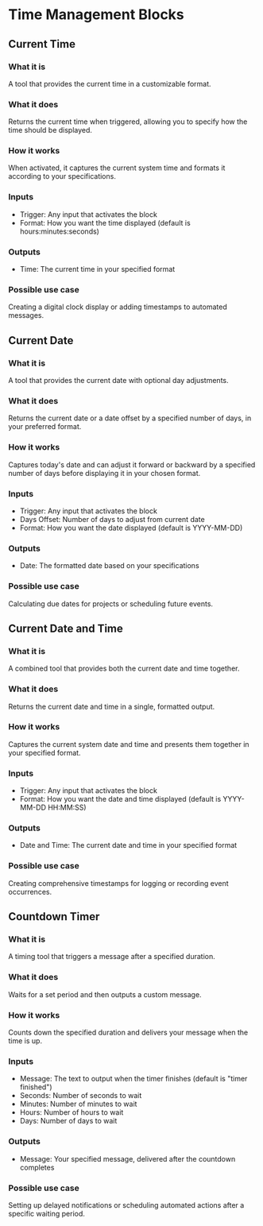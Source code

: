 
# Time Management Blocks

## Current Time

### What it is
A tool that provides the current time in a customizable format.

### What it does
Returns the current time when triggered, allowing you to specify how the time should be displayed.

### How it works
When activated, it captures the current system time and formats it according to your specifications.

### Inputs
- Trigger: Any input that activates the block
- Format: How you want the time displayed (default is hours:minutes:seconds)

### Outputs
- Time: The current time in your specified format

### Possible use case
Creating a digital clock display or adding timestamps to automated messages.

## Current Date

### What it is
A tool that provides the current date with optional day adjustments.

### What it does
Returns the current date or a date offset by a specified number of days, in your preferred format.

### How it works
Captures today's date and can adjust it forward or backward by a specified number of days before displaying it in your chosen format.

### Inputs
- Trigger: Any input that activates the block
- Days Offset: Number of days to adjust from current date
- Format: How you want the date displayed (default is YYYY-MM-DD)

### Outputs
- Date: The formatted date based on your specifications

### Possible use case
Calculating due dates for projects or scheduling future events.

## Current Date and Time

### What it is
A combined tool that provides both the current date and time together.

### What it does
Returns the current date and time in a single, formatted output.

### How it works
Captures the current system date and time and presents them together in your specified format.

### Inputs
- Trigger: Any input that activates the block
- Format: How you want the date and time displayed (default is YYYY-MM-DD HH:MM:SS)

### Outputs
- Date and Time: The current date and time in your specified format

### Possible use case
Creating comprehensive timestamps for logging or recording event occurrences.

## Countdown Timer

### What it is
A timing tool that triggers a message after a specified duration.

### What it does
Waits for a set period and then outputs a custom message.

### How it works
Counts down the specified duration and delivers your message when the time is up.

### Inputs
- Message: The text to output when the timer finishes (default is "timer finished")
- Seconds: Number of seconds to wait
- Minutes: Number of minutes to wait
- Hours: Number of hours to wait
- Days: Number of days to wait

### Outputs
- Message: Your specified message, delivered after the countdown completes

### Possible use case
Setting up delayed notifications or scheduling automated actions after a specific waiting period.
